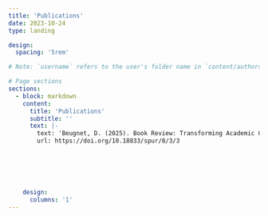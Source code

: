 ```yaml
---
title: 'Publications'
date: 2023-10-24
type: landing

design:
  spacing: '5rem'

# Note: `username` refers to the user's folder name in `content/authors/`

# Page sections
sections:
  - block: markdown
    content:
      title: 'Publications'
      subtitle: ''
      text: |-
        text: 'Beugnet, D. (2025). Book Review: Transforming Academic Culture and Curriculum: Integrating and Scaffolding Research Throughout Undergraduate Education, by M. Malachowski, E. Ambos, K. Karukstis, J. Kinzie, and J. Osborn (Eds.). Scholarship and Practice of Undergraduate Research, 8(3), 60-61.'
        url: https://doi.org/10.18833/spur/8/3/3
    
        

                
        
        
    design:
      columns: '1'
---
```

